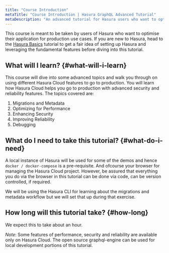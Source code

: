 ```yaml
---
title: "Course Introduction"
metaTitle: "Course Introduction | Hasura GraphQL Advanced Tutorial"
metaDescription: "An advanced tutorial for Hasura users who want to optimise their application for production use cases, learning about migrations, metadata, optimizing performance, enhancing security, improving reliability and debugging."
---
```


This course is meant to be taken by users of Hasura who want to optimise their application for production use cases. If you are new to Hasura, head to the [Hasura Basics](https://hasura.io/learn/graphql/hasura/introduction/) tutorial to get a fair idea of setting up Hasura and leveraging the fundamental features before diving into this tutorial.

## What will I learn? {#what-will-i-learn}

This course will dive into some advanced topics and walk you through on using different Hasura Cloud features to go to production. You will learn how Hasura Cloud helps you go to production with advanced security and reliability features. The topics covered are:

1. Migrations and Metadata
2. Optimizing for Performance
3. Enhancing Security
4. Improving Reliability
5. Debugging

## What do I need to take this tutorial? {#what-do-i-need}

A local instance of Hasura will be used for some of the demos and hence `docker / docker-compose` is a pre-requisite. And ofcourse your browser for managing the Hasura Cloud project. However, be assured that everything you do via the browser in this tutorial can be done via code, can be version controlled, if required.

We will be using the Hasura CLI for learning about the migrations and metadata workflow but we will set that up during that exercise.

## How long will this tutorial take? {#how-long}

We expect this to take about an hour.

*Note*: Some features of performance, security and reliability are available only on Hasura Cloud. The open source graphql-engine can be used for local development portions of this tutorial.
